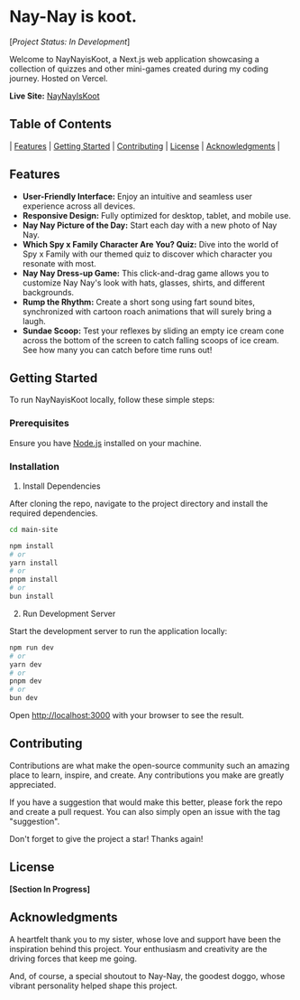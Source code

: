 # Nay-Nay is koot. 
[*Project Status: In Development*]

Welcome to NayNayisKoot, a Next.js web application showcasing a collection of quizzes and other mini-games created during my coding journey. Hosted on Vercel.

**Live Site:** [NayNayIsKoot](https://naynayiskoot.vercel.app)

## Table of Contents

| [Features](#features) |
[Getting Started](#getting-started) |
[Contributing](#contributing) |
[License](#license) |
[Acknowledgments](#acknowledgments) |

## Features

- **User-Friendly Interface:** Enjoy an intuitive and seamless user experience across all devices.
- **Responsive Design:** Fully optimized for desktop, tablet, and mobile use.
- **Nay Nay Picture of the Day:** Start each day with a new photo of Nay Nay.
- **Which Spy x Family Character Are You? Quiz:** Dive into the world of Spy x Family with our themed quiz to discover which character you resonate with most.
- **Nay Nay Dress-up Game:** This click-and-drag game allows you to customize Nay Nay's look with hats, glasses, shirts, and different backgrounds.
- **Rump the Rhythm:** Create a short song using fart sound bites, synchronized with cartoon roach animations that will surely bring a laugh.
- **Sundae Scoop:** Test your reflexes by sliding an empty ice cream cone across the bottom of the screen to catch falling scoops of ice cream. See how many you can catch before time runs out!


## Getting Started

To run NayNayisKoot locally, follow these simple steps:

### Prerequisites

Ensure you have [Node.js](https://nodejs.org/) installed on your machine.

### Installation

1. Install Dependencies 

After cloning the repo, navigate to the project directory and install the required dependencies. 

```bash
cd main-site

npm install
# or
yarn install
# or
pnpm install
# or
bun install
```

2. Run Development Server

Start the development server to run the application locally: 

```bash
npm run dev
# or
yarn dev
# or
pnpm dev
# or
bun dev
```

Open [http://localhost:3000](http://localhost:3000) with your browser to see the result.

## Contributing

Contributions are what make the open-source community such an amazing place to learn, inspire, and create. Any contributions you make are greatly appreciated.

If you have a suggestion that would make this better, please fork the repo and create a pull request. You can also simply open an issue with the tag "suggestion".

Don't forget to give the project a star! Thanks again!

## License

**[Section In Progress]**

## Acknowledgments

A heartfelt thank you to my sister, whose love and support have been the inspiration behind this project. Your enthusiasm and creativity are the driving forces that keep me going.

And, of course, a special shoutout to Nay-Nay, the goodest doggo, whose vibrant personality helped shape this project.
